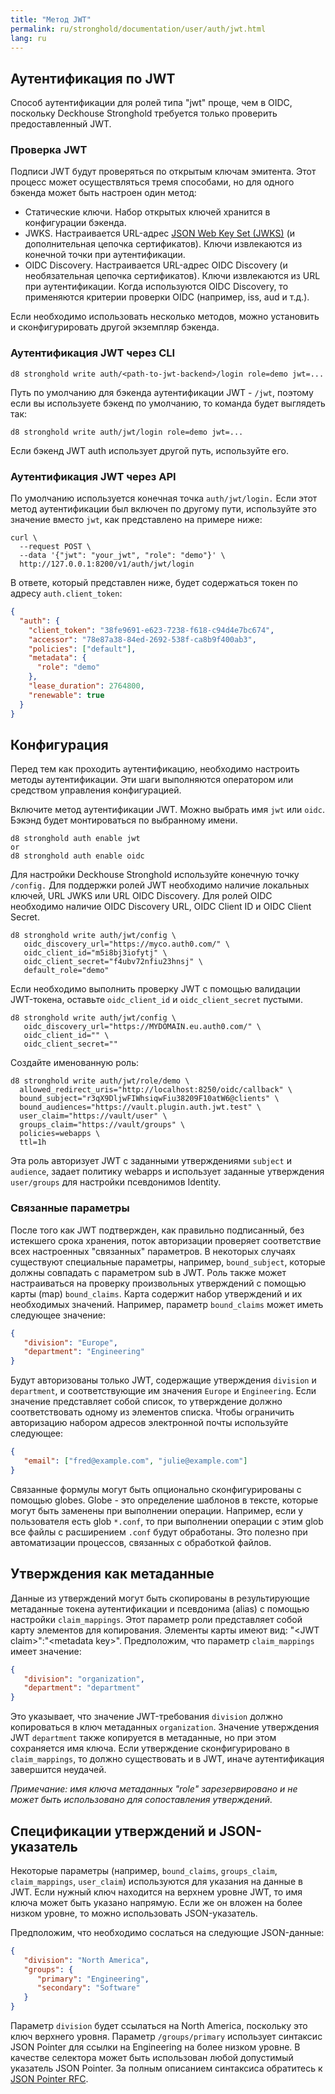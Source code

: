 ```yaml
---
title: "Метод JWT"
permalink: ru/stronghold/documentation/user/auth/jwt.html
lang: ru
---
```


## Аутентификация по JWT

Способ аутентификации для ролей типа "jwt" проще, чем в OIDC, поскольку Deckhouse Stronghold требуется только проверить предоставленный JWT.

### Проверка JWT

Подписи JWT будут проверяться по открытым ключам эмитента. Этот процесс может осуществляться тремя способами, но для одного бэкенда может быть настроен один метод:

* Статические ключи. Набор открытых ключей хранится в конфигурации бэкенда.
* JWKS. Настраивается URL-адрес [JSON Web Key Set (JWKS)](https://tools.ietf.org/html/rfc7517) (и дополнительная цепочка сертификатов). Ключи извлекаются из конечной точки при аутентификации.
* OIDC Discovery. Настраивается URL-адрес OIDC Discovery (и необязательная цепочка сертификатов). Ключи извлекаются из URL при аутентификации. Когда используются OIDC Discovery, то применяются критерии проверки OIDC (например, iss, aud и т.д.).

Если необходимо использовать несколько методов, можно установить и сконфигурировать другой экземпляр бэкенда.

### Аутентификация JWT через CLI

```shell
d8 stronghold write auth/<path-to-jwt-backend>/login role=demo jwt=...
```

Путь по умолчанию для бэкенда аутентификации JWT - `/jwt`, поэтому если вы используете бэкенд по умолчанию, то команда будет выглядеть так:

```shell
d8 stronghold write auth/jwt/login role=demo jwt=...
```

Если бэкенд JWT auth использует другой путь, используйте его.

### Аутентификация JWT через API

По умолчанию используется конечная точка `auth/jwt/login.` Если этот метод аутентификации был включен по другому пути, используйте это значение вместо `jwt`, как представлено на примере ниже:

```shell
curl \
  --request POST \
  --data '{"jwt": "your_jwt", "role": "demo"}' \
  http://127.0.0.1:8200/v1/auth/jwt/login
```

В ответе, который представлен ниже, будет содержаться токен по адресу `auth.client_token`:

```json
{
  "auth": {
    "client_token": "38fe9691-e623-7238-f618-c94d4e7bc674",
    "accessor": "78e87a38-84ed-2692-538f-ca8b9f400ab3",
    "policies": ["default"],
    "metadata": {
      "role": "demo"
    },
    "lease_duration": 2764800,
    "renewable": true
  }
}
```

## Конфигурация

Перед тем как проходить аутентификацию, необходимо настроить методы аутентификации. Эти шаги выполняются оператором или средством управления конфигурацией.

Включите метод аутентификации JWT. Можно выбрать имя `jwt` или `oidc`. Бэкэнд будет монтироваться по выбранному имени.

```shell
d8 stronghold auth enable jwt
or
d8 stronghold auth enable oidc
```

Для настройки Deckhouse Stronghold используйте конечную точку `/config.` Для поддержки ролей JWT необходимо наличие локальных ключей, URL JWKS или URL OIDC Discovery. Для ролей OIDC необходимо наличие OIDC Discovery URL, OIDC Client ID и OIDC Client Secret.

```shell
d8 stronghold write auth/jwt/config \
   oidc_discovery_url="https://myco.auth0.com/" \
   oidc_client_id="m5i8bj3iofytj" \
   oidc_client_secret="f4ubv72nfiu23hnsj" \
   default_role="demo"
```

Если необходимо выполнить проверку JWT с помощью валидации JWT-токена, оставьте `oidc_client_id` и `oidc_client_secret` пустыми.

```shell
d8 stronghold write auth/jwt/config \
   oidc_discovery_url="https://MYDOMAIN.eu.auth0.com/" \
   oidc_client_id="" \
   oidc_client_secret=""
```

Создайте именованную роль:

```shell
d8 stronghold write auth/jwt/role/demo \
  allowed_redirect_uris="http://localhost:8250/oidc/callback" \
  bound_subject="r3qX9DljwFIWhsiqwFiu38209F10atW6@clients" \
  bound_audiences="https://vault.plugin.auth.jwt.test" \
  user_claim="https://vault/user" \
  groups_claim="https://vault/groups" \
  policies=webapps \
  ttl=1h
```

Эта роль авторизует JWT с заданными утверждениями `subject` и `audience`, задает политику webapps и использует заданные утверждения `user/groups` для настройки псевдонимов Identity.

### Связанные параметры

После того как JWT подтвержден, как правильно подписанный, без истекшего срока хранения, поток авторизации проверяет соответствие всех настроенных "связанных" параметров. В некоторых случаях существуют специальные параметры, например, `bound_subject`, которые должны совпадать с параметром sub в JWT. Роль также может настраиваться на проверку произвольных утверждений с помощью карты (map) `bound_claims`. Карта содержит набор утверждений и их необходимых значений. Например, параметр `bound_claims` может иметь следующее значение:

```json
{
   "division": "Europe",
   "department": "Engineering"
}
```

Будут авторизованы только JWT, содержащие утверждения `division` и `department`, и соответствующие им значения `Europe` и `Engineering`. Если значение представляет собой список, то утверждение должно соответствовать одному из элементов списка. Чтобы ограничить авторизацию набором адресов электронной почты используйте следующее:

```json
{
   "email": ["fred@example.com", "julie@example.com"]
}
```

Связанные формулы могут быть опционально сконфигурированы с помощью globes. Globe - это определение шаблонов в тексте, которые могут быть заменены при выполнении операции. Например, если у пользователя есть glob `*.conf`, то при выполнении операции с этим glob все файлы с расширением `.conf` будут обработаны. Это полезно при автоматизации процессов, связанных с обработкой файлов.

## Утверждения как метаданные

Данные из утверждений могут быть скопированы в результирующие метаданные токена аутентификации и псевдонима (alias) с помощью настройки `claim_mappings`. Этот параметр роли представляет собой карту элементов для копирования. Элементы карты имеют вид: "&lt;JWT claim>":"&lt;metadata key>". Предположим, что параметр `claim_mappings` имеет значение:

```json
{
   "division": "organization",
   "department": "department"
}
```

Это указывает, что значение JWT-требования `division` должно копироваться в ключ метаданных `organization`. Значение утверждения JWT `department` также копируется в метаданные, но при этом сохраняется имя ключа. Если утверждение сконфигурировано в `claim_mappings`, то должно существовать и в JWT, иначе аутентификация завершится неудачей.

_Примечание: имя ключа метаданных "role" зарезервировано и не может быть использовано для сопоставления утверждений._

## Спецификации утверждений и JSON-указатель

Некоторые параметры (например, `bound_claims`, `groups_claim`, `claim_mappings`, `user_claim`) используются для указания на данные в JWT. Если нужный ключ находится на верхнем уровне JWT, то имя ключа может быть указано напрямую. Если же он вложен на более низком уровне, то можно использовать JSON-указатель.

Предположим, что необходимо сослаться на следующие JSON-данные:

```json
{
   "division": "North America",
   "groups": {
      "primary": "Engineering",
      "secondary": "Software"
   }
}
```

Параметр `division` будет ссылаться на North America, поскольку это ключ верхнего уровня. Параметр `/groups/primary` использует синтаксис JSON Pointer для ссылки на Engineering на более низком уровне. В качестве селектора может быть использован любой допустимый указатель JSON Pointer. За полным описанием синтаксиса обратитесь к [JSON Pointer RFC](https://tools.ietf.org/html/rfc6901).
